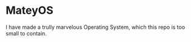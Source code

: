 # MateyOS
I have made a trully marvelous Operating System, which this repo is too small to contain.
